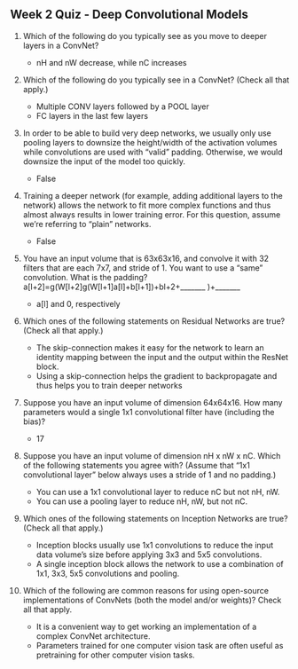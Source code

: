 ## Week 2 Quiz - Deep Convolutional Models

1. Which of the following do you typically see as you move to deeper layers in a ConvNet?

    - nH and nW decrease, while nC increases
    
2. Which of the following do you typically see in a ConvNet? (Check all that apply.)

    - Multiple CONV layers followed by a POOL layer
    - FC layers in the last few layers
    
3. In order to be able to build very deep networks, we usually only use pooling layers to downsize the height/width of the activation volumes while convolutions are used with “valid” padding. Otherwise, we would downsize the input of the model too quickly.

    - False

4. Training a deeper network (for example, adding additional layers to the network) allows the network to fit more complex functions and thus almost always results in lower training error. For this question, assume we’re referring to “plain” networks.

    - False
    
5. You have an input volume that is 63x63x16, and convolve it with 32 filters that are each 7x7, and stride of 1. You want to use a “same” convolution. What is the padding?
a[l+2]=g(W[l+2]g(W[l+1]a[l]+b[l+1])+bl+2+_______ )+_______
 
    - a[l] and 0, respectively

5. Which ones of the following statements on Residual Networks are true? (Check all that apply.)

    - The skip-connection makes it easy for the network to learn an identity mapping between the input and the output within the ResNet block.
    - Using a skip-connection helps the gradient to backpropagate and thus helps you to train deeper networks

7. Suppose you have an input volume of dimension 64x64x16. How many parameters would a single 1x1 convolutional filter have (including the bias)?

    -	17
  
8. Suppose you have an input volume of dimension nH x nW x nC. Which of the following statements you agree with? (Assume that “1x1 convolutional layer” below always uses a stride of 1 and no padding.)

    - You can use a 1x1 convolutional layer to reduce nC but not nH, nW.
    - You can use a pooling layer to reduce nH, nW, but not nC.
    
9. Which ones of the following statements on Inception Networks are true? (Check all that apply.)

    - Inception blocks usually use 1x1 convolutions to reduce the input data volume’s size before applying 3x3 and 5x5 convolutions.
    - A single inception block allows the network to use a combination of 1x1, 3x3, 5x5 convolutions and pooling. 

10. Which of the following are common reasons for using open-source implementations of ConvNets (both the model and/or weights)? Check all that apply.

    - It is a convenient way to get working an implementation of a complex ConvNet architecture.
    - Parameters trained for one computer vision task are often useful as pretraining for other computer vision tasks.
